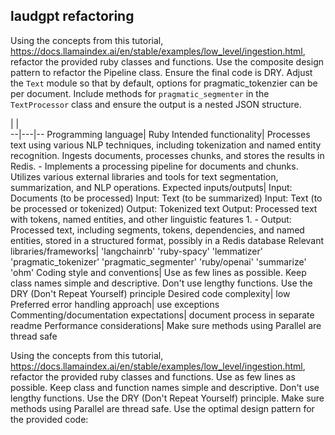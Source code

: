 
## laudgpt refactoring

Using the concepts from this tutorial, https://docs.llamaindex.ai/en/stable/examples/low_level/ingestion.html, refactor the provided ruby classes and functions. Use the composite design pattern to refactor the Pipeline class. Ensure the final code is DRY. Adjust the `Text` module so that by default, options for pragmatic_tokenzier can be per document. Include methods for `pragmatic_segmenter` in the `TextProcessor` class and ensure the output is a nested JSON structure. 



  |   |  
--|---|--
Programming language| Ruby
Intended functionality| Processes text using various NLP techniques, including tokenization and named entity recognition. Ingests documents, processes chunks, and stores the results in Redis. - Implements a processing pipeline for documents and chunks. Utilizes various external libraries and tools for text segmentation, summarization, and NLP operations.
Expected inputs/outputs| Input: Documents (to be processed) Input: Text (to be summarized) Input: Text (to be processed or tokenized) Output: Tokenized text Output: Processed text with tokens, named entities, and other linguistic features 1. - Output: Processed text, including segments, tokens, dependencies, and named entities, stored in a structured format, possibly in a Redis database
Relevant libraries/frameworks| 'langchainrb' 'ruby-spacy' 'lemmatizer' 'pragmatic_tokenizer' 'pragmatic_segmenter' 'ruby/openai' 'summarize' 'ohm'
Coding style and conventions| Use as few lines as possible. Keep class names simple and descriptive. Don't use lengthy functions. Use the DRY (Don't Repeat Yourself) principle
Desired code complexity| low
Preferred error handling approach| use exceptions
Commenting/documentation expectations| document process in separate readme
Performance considerations| Make sure methods using Parallel are thread safe


Using the concepts from this tutorial, https://docs.llamaindex.ai/en/stable/examples/low_level/ingestion.html, refactor the provided ruby classes and functions. Use as few lines as possible. Keep class and function names simple and descriptive. Don't use lengthy functions. Use the DRY (Don't Repeat Yourself) principle. Make sure methods using Parallel are thread safe. Use the optimal design pattern for the provided code:

